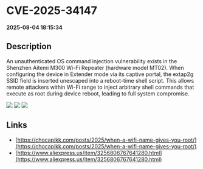 # CVE-2025-34147

**2025-08-04 18:15:34**

## Description
An unauthenticated OS command injection vulnerability exists in the Shenzhen Aitemi M300 Wi-Fi Repeater (hardware model MT02). When configuring the device in Extender mode via its captive portal, the extap2g SSID field is inserted unescaped into a reboot-time shell script. This allows remote attackers within Wi-Fi range to inject arbitrary shell commands that execute as root during device reboot, leading to full system compromise.

![](https://img.shields.io/static/v1?label=Score&message=9.4&color=red)
![](https://img.shields.io/static/v1?label=Severity&message=CRITICAL&color=red)
![](https://img.shields.io/static/v1?label=CWE&message=RCE&color=green)

## Links
- [https://chocapikk.com/posts/2025/when-a-wifi-name-gives-you-root/](https://chocapikk.com/posts/2025/when-a-wifi-name-gives-you-root/)
- [https://www.aliexpress.us/item/3256806767641280.html](https://www.aliexpress.us/item/3256806767641280.html)
